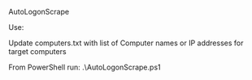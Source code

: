 AutoLogonScrape

Use:

Update computers.txt with list of Computer names or IP addresses for target computers

From PowerShell run: .\AutoLogonScrape.ps1
